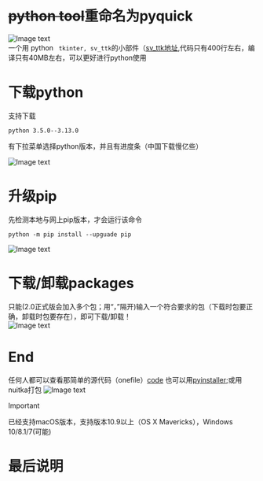 # ~~python tool~~重命名为pyquick
![Image text](https://github.com/githubtohaoyangli/python_tool/blob/main/image/wg.png?raw=true)  
一个用 python `` tkinter, sv_ttk``的小部件（[sv_ttk地址](https://github.com/rdbende/Sun-Valley-ttk-theme),代码只有400行左右，编译只有40MB左右，可以更好进行python使用  
# 下载python
支持下载  
```commandline
python 3.5.0--3.13.0
```
有下拉菜单选择python版本，并且有进度条（中国下载慢亿些） 

![Image text](https://github.com/githubtohaoyangli/python_tool/blob/main/image/download.png?raw=true) 
# 升级pip
先检测本地与网上pip版本，才会运行该命令
```commandline
python -m pip install --upguade pip
```
![Image text](https://github.com/githubtohaoyangli/python_tool/blob/main/image/pip.png?raw=true)  
# 下载/卸载packages
只能(2.0正式版会加入多个包；用“，”隔开)输入一个符合要求的包（下载时包要正确，卸载时包要存在），即可下载/卸载！  
![Image text](https://github.com/githubtohaoyangli/python_tool/blob/main/image/install.png?raw=true)
# End
任何人都可以查看那简单的源代码（onefile）[code](https://github.com/githubtohaoyangli/python_tool)
也可以用[pyinstaller](https://github.com/pyinstaller/pyinstaller);或用nuitka打包
![Image text](https://github.com/githubtohaoyangli/python_tool/blob/main/pythontool.ico)
> [!IMPORTANT]
> 已经支持macOS版本，支持版本10.9以上（OS X Mavericks），Windows 10/8.1/7(可能)
# 最后说明

